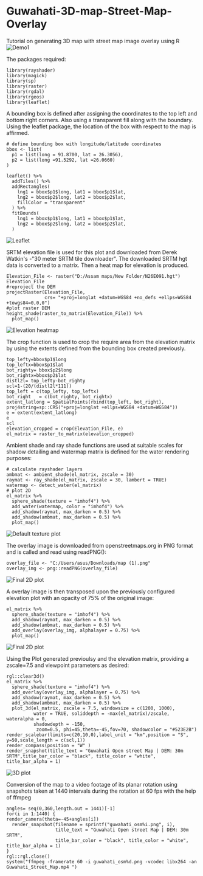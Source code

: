 # Guwahati-3D-map-Street-Map-Overlay
Tutorial on generating 3D map with street map image overlay using R
![Demo1](https://github.com/Hwoabam/Guwahati-3D-map-Street-Map-Overlay/blob/master/Media/Animation/OSM.gif)

The packages required:
```{r}
library(rayshader)
library(magick)
library(sp)
library(raster)
library(rgdal)
library(rgeos)
library(leaflet)
```
A bounding box is defined after assigning the coordinates to the top left and bottom right corners. Also using a transparent fill along with the boundary. Using the leaflet package, the location of the box with respect to the map is affirmed.  
```{r fig1, fig.height = 15, fig.width = 10, align= "center"}
# define bounding box with longitude/latitude coordinates
bbox <- list(
  p1 = list(long = 91.8700, lat = 26.3056),
  p2 = list(long =91.5292, lat =26.0660)
)

leaflet() %>%
  addTiles() %>% 
  addRectangles(
    lng1 = bbox$p1$long, lat1 = bbox$p1$lat,
    lng2 = bbox$p2$long, lat2 = bbox$p2$lat,
    fillColor = "transparent"
  ) %>%
  fitBounds(
    lng1 = bbox$p1$long, lat1 = bbox$p1$lat,
    lng2 = bbox$p2$long, lat2 = bbox$p2$lat,
  )
```
![Leaflet](https://github.com/Hwoabam/Guwahati-3D-map-Street-Map-Overlay/blob/master/Media/Snapshots/Capture23.PNG)

SRTM elevation file is used for this plot and downloaded from Derek Watkin's -"30 meter SRTM tile downloader". The downloaded SRTM hgt data is converted to a matrix. Then a heat map for elevation is produced.
```{r fig2, fig.height = 15, fig.width = 10, align= "center"}
Elevation_File <- raster("D:/Assam maps/New Folder/N26E091.hgt")
Elevation_File
#reproject the DEM
projectRaster(Elevation_File, 
              crs= "+proj=longlat +datum=WGS84 +no_defs +ellps=WGS84 +towgs84=0,0,0")
#plot raster DEM
height_shade(raster_to_matrix(Elevation_File)) %>%
  plot_map()
```
![Elevation heatmap](https://github.com/Hwoabam/Guwahati-3D-map-Street-Map-Overlay/blob/master/Media/Plots/Elevation_heatmap.png)

The crop function is used to crop the require area from the elevation matrix by using the extents defined from the bounding box created previously. 
```{r}
top_lefty=bbox$p1$long
top_leftx=bbox$p1$lat
bot_righty= bbox$p2$long
bot_rightx=bbox$p2$lat
distl2l= top_lefty-bot_righty  
scl=1-(20/(distl2l*111))
top_left = c(top_lefty, top_leftx)
bot_right   = c(bot_righty, bot_rightx)
extent_latlong = SpatialPoints(rbind(top_left, bot_right), proj4string=sp::CRS("+proj=longlat +ellps=WGS84 +datum=WGS84"))
e = extent(extent_latlong)
e
scl
elevation_cropped = crop(Elevation_File, e)
el_matrix = raster_to_matrix(elevation_cropped)
```
Ambient shade and ray shade functions are used at suitable scales for shadow detailing and watermap matrix is defined for the water rendering purposes:
```{r fig3, fig.height = 15, fig.width = 10, align= "center"}
# calculate rayshader layers
ambmat <- ambient_shade(el_matrix, zscale = 30)
raymat <- ray_shade(el_matrix, zscale = 30, lambert = TRUE)
watermap <- detect_water(el_matrix)
# plot 2D
el_matrix %>%
  sphere_shade(texture = "imhof4") %>%
  add_water(watermap, color = "imhof4") %>%
  add_shadow(raymat, max_darken = 0.5) %>%
  add_shadow(ambmat, max_darken = 0.5) %>%
  plot_map()
```
![Default texture plot](https://github.com/Hwoabam/Guwahati-3D-map-Street-Map-Overlay/blob/master/Media/Plots/imhof4.png)

The overlay image is downloaded from openstreetmaps.org in PNG format and is called and read using readPNG():  
```{r}
overlay_file <- "C:/Users/asus/Downloads/map (1).png"
overlay_img <- png::readPNG(overlay_file)
```
![Final 2D plot](https://github.com/Hwoabam/Guwahati-3D-map-Street-Map-Overlay/blob/master/Media/Plots/map(1).png)

A overlay image is then transposed upon the previously configured elevation plot with an opacity of 75% of the original image:
```{r fig4, fig.height = 15, fig.width = 10, align= "center"}
el_matrix %>%
  sphere_shade(texture = "imhof4") %>%
  add_shadow(raymat, max_darken = 0.5) %>%
  add_shadow(ambmat, max_darken = 0.5) %>%
  add_overlay(overlay_img, alphalayer = 0.75) %>%
  plot_map()
```
![Final 2D plot](https://github.com/Hwoabam/Guwahati-3D-map-Street-Map-Overlay/blob/master/Media/Plots/OSmap.png)

Using the Plot generated previoulsy and the elevation matrix, providing a zscale=7.5 and viewpoint parameters as desired: 
```{r fig5, fig.height = 15, fig.width = 10, align= "center"}
rgl::clear3d()
el_matrix %>% 
  sphere_shade(texture = "imhof4") %>% 
  add_overlay(overlay_img, alphalayer = 0.75) %>%
  add_shadow(raymat, max_darken = 0.5) %>%
  add_shadow(ambmat, max_darken = 0.5) %>%
  plot_3d(el_matrix, zscale = 7.5, windowsize = c(1200, 1000),
          water = TRUE, soliddepth = -max(el_matrix)/zscale, wateralpha = 0,
          shadowdepth = -150,
           zoom=0.5, phi=45,theta=-45,fov=70, shadowcolor = "#523E2B")
render_scalebar(limits=c(20,10,0),label_unit = "km",position = "S", y=50,scale_length = c(scl,1))
render_compass(position = "W" )
render_snapshot(title_text = "Guwahati Open street Map | DEM: 30m SRTM",title_bar_color = "black", title_color = "white", title_bar_alpha = 1)
```
![3D plot](https://github.com/Hwoabam/Guwahati-3D-map-Street-Map-Overlay/blob/master/Media/Snapshots/snap.png)

Conversion of the map to a video footage of its planar rotation using snapshots taken at 1440 intervals during the rotation at 60 fps with the help of ffmpeg
```{r}
angles= seq(0,360,length.out = 1441)[-1]
for(i in 1:1440) {
render_camera(theta=-45+angles[i])
  render_snapshot(filename = sprintf("guwahati_osm%i.png", i), 
                  title_text = "Guwahati Open street Map | DEM: 30m SRTM",
                  title_bar_color = "black", title_color = "white", title_bar_alpha = 1)
}
rgl::rgl.close()
system("ffmpeg -framerate 60 -i guwahati_osm%d.png -vcodec libx264 -an Guwahati_Street_Map.mp4 ")
```


